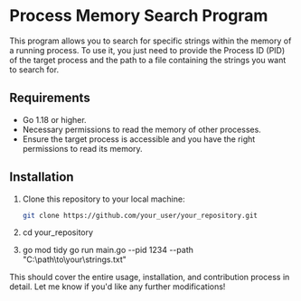 # Process Memory Search Program

This program allows you to search for specific strings within the memory of a running process. To use it, you just need to provide the Process ID (PID) of the target process and the path to a file containing the strings you want to search for.

## Requirements

- Go 1.18 or higher.
- Necessary permissions to read the memory of other processes.
- Ensure the target process is accessible and you have the right permissions to read its memory.

## Installation

1. Clone this repository to your local machine:

   ```bash
   git clone https://github.com/your_user/your_repository.git
   
2. cd your_repository
3. go mod tidy
go run main.go --pid 1234 --path "C:\path\to\your\strings.txt"

This should cover the entire usage, installation, and contribution process in detail. Let me know if you'd like any further modifications!
